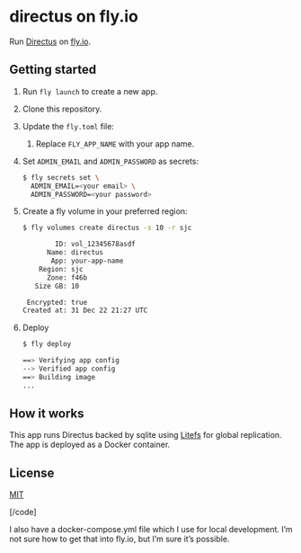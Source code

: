 # directus on fly.io

Run [Directus](https://directus.io/) on [fly.io](https://fly.io/).

## Getting started

1. Run `fly launch` to create a new app.
2. Clone this repository.
3. Update the `fly.toml` file:

   1. Replace `FLY_APP_NAME` with your app name.

4. Set `ADMIN_EMAIL` and `ADMIN_PASSWORD` as secrets:
  
   ```bash
   $ fly secrets set \
     ADMIN_EMAIL=<your email> \
     ADMIN_PASSWORD=<your password>
   ```

5. Create a fly volume in your preferred region:

   ```bash
   $ fly volumes create directus -s 10 -r sjc
   
           ID: vol_12345678asdf
         Name: directus
          App: your-app-name
       Region: sjc
         Zone: f46b
      Size GB: 10

    Encrypted: true
   Created at: 31 Dec 22 21:27 UTC
   ```

6. Deploy

   ```bash
   $ fly deploy
   
   ==> Verifying app config
   --> Verified app config
   ==> Building image
   ...
   ```

## How it works

This app runs Directus backed by sqlite using [Litefs](https://github.com/superfly/litefs) for global replication. The app is deployed as a Docker container.

## License

[MIT](LICENSE)

[/code]

I also have a docker-compose.yml file which I use for local development. I’m not sure how to get that into fly.io, but I’m sure it’s possible.